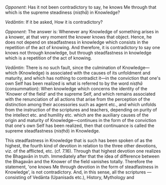*Opponent*: Has it not been contradictory to say, he knows Me through that which is the supreme steadiness (*nisṭhā*) in Knowledge?

*Vedāntin*: If it be asked, How it is contradictory?

*Opponent*: The answer is: Whenever any Knowledge of something arises in a knower, at that very moment the knower knows that object. Hence, he does not depend on steadfastness in knowledge which consists in the repetition of the act of knowing. And therefore, it is contradictory to say one knows not through knowledge, but through steadfastness in knowledge which is a repetition of the act of knowing.

*Vedāntin*: There is no such fault, since the culmination of Knowledge—which (Knowledge) is associated with the causes of its unfoldment and maturity, and which has nothing to contradict it—in the conviction that one's own Self has been realized is what is referred to by the word *nisṭhā* (consummation): When knowledge which concerns the identity of the 'Knower of the field' and the supreme Self, and which remains associated with the renunciation of all actions that arise from the perception of the distinction among their accessories such as agent etc., and which unfolds from the instruction of the scriptures and teachers, depending on purity of the intellect etc. and humility etc. which are the auxiliary causes of the origin and maturity of Knowledge—continues in the form of the conviction that one's own Self has been realized, then that continuance is called the supreme steadfastness (*nisṭhā*) in Knowledge.

This steadfastness in Knowledge that is such has been spoken of as the highest, the fourth kind of devotion in relation to the three other devotions, viz. of the afflicted, etc. (cf. 7.16). Through that highest devotion one realizes the Bhagavān in truth. Immediately after that the idea of difference between the Bhagavān and the Knower of the field vanishes totally. Therefore the statement, 'one knows Me through devotion in the form of steadfastness in Knowledge', is not contradictory. And, in this sense, all the scriptures —consisting of Vedānta (Upanisads etc.), History, Mythology and